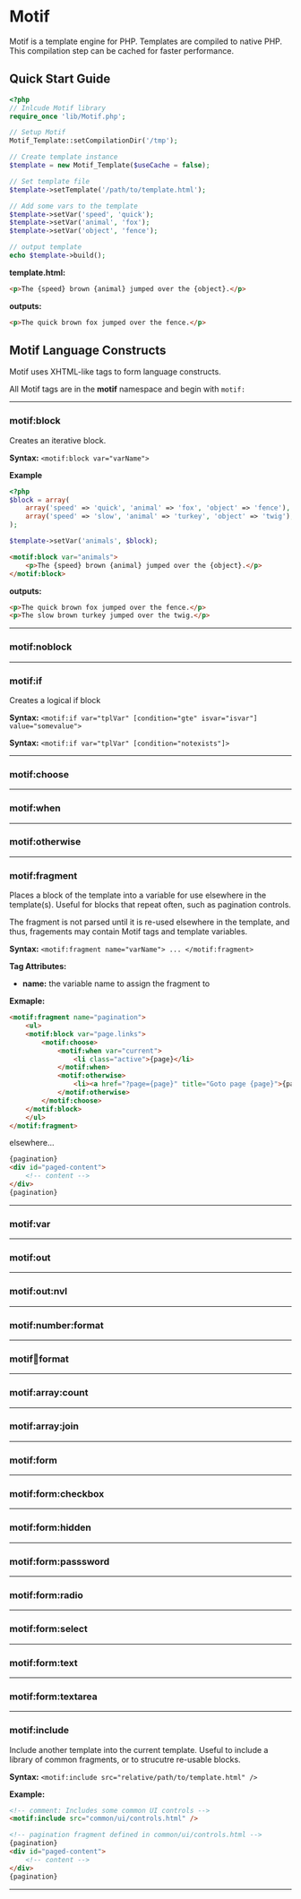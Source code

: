 # Motif

Motif is a template engine for PHP. Templates are compiled to native PHP. This compilation step can be cached for faster performance.

## Quick Start Guide

```php
<?php
// Inlcude Motif library
require_once 'lib/Motif.php';

// Setup Motif
Motif_Template::setCompilationDir('/tmp');

// Create template instance
$template = new Motif_Template($useCache = false);

// Set template file
$template->setTemplate('/path/to/template.html');

// Add some vars to the template
$template->setVar('speed', 'quick');
$template->setVar('animal', 'fox');
$template->setVar('object', 'fence');

// output template
echo $template->build();
```

**template.html:**

```html
<p>The {speed} brown {animal} jumped over the {object}.</p>
```

**outputs:**

```html
<p>The quick brown fox jumped over the fence.</p>
```

## Motif Language Constructs

Motif uses XHTML-like tags to form language constructs.

All Motif tags are in the **motif** namespace and begin with ``motif:``

---

### motif:block

Creates an iterative block.

**Syntax:** ``<motif:block var="varName">``

**Example**

```php
<?php
$block = array(
    array('speed' => 'quick', 'animal' => 'fox', 'object' => 'fence'),
    array('speed' => 'slow', 'animal' => 'turkey', 'object' => 'twig'),
);

$template->setVar('animals', $block);
```

```html
<motif:block var="animals">
    <p>The {speed} brown {animal} jumped over the {object}.</p>
</motif:block>
```

**outputs:**

```html
<p>The quick brown fox jumped over the fence.</p>
<p>The slow brown turkey jumped over the twig.</p>
```

---

### motif:noblock

---

### motif:if

Creates a logical if block

**Syntax:** ``<motif:if var="tplVar" [condition="gte" isvar="isvar"] value="somevalue">``

**Syntax:** ``<motif:if var="tplVar" [condition="notexists"]>``

---

### motif:choose

---

### motif:when

---

### motif:otherwise

---

### motif:fragment

Places a block of the template into a variable for use elsewhere in the template(s). Useful for blocks that repeat often, such as pagination controls.

The fragment is not parsed until it is re-used elsewhere in the template, and thus, fragements may contain Motif tags and template variables.

**Syntax:** ``<motif:fragment name="varName"> ... </motif:fragment>``

**Tag Attributes:**

  * **name:** the variable name to assign the fragment to

**Exmaple:**

```html
<motif:fragment name="pagination">
    <ul>
    <motif:block var="page.links">
        <motif:choose>
            <motif:when var="current">
                <li class="active">{page}</li>
            </motif:when>
            <motif:otherwise>
                <li><a href="?page={page}" title="Goto page {page}">{page}</a></li>
            </motif:otherwise>
        </motif:choose>
    </motif:block>
    </ul>
</motif:fragment>
```

elsewhere...

```html
{pagination}
<div id="paged-content">
    <!-- content -->
</div>
{pagination}
```

---

### motif:var

---

### motif:out

---

### motif:out:nvl

---

### motif:number:format

---

### motif:date:format

---

### motif:array:count

---

### motif:array:join

---

### motif:form

---

### motif:form:checkbox

---

### motif:form:hidden

---

### motif:form:passsword

---

### motif:form:radio

---

### motif:form:select

---

### motif:form:text

---

### motif:form:textarea

---

### motif:include

Include another template into the current template. Useful to include a library of common fragments, or to strucutre re-usable blocks.

**Syntax:** ``<motif:include src="relative/path/to/template.html" />``

**Example:**

```html
<!-- comment: Includes some common UI controls -->
<motif:include src="common/ui/controls.html" />

<!-- pagination fragment defined in common/ui/controls.html -->
{pagination}
<div id="paged-content">
    <!-- content -->
</div>
{pagination}
```

---
